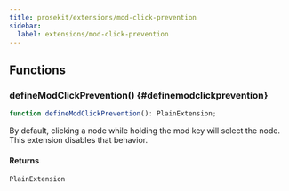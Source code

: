 ```yaml
---
title: prosekit/extensions/mod-click-prevention
sidebar:
  label: extensions/mod-click-prevention
---
```


<!-- DEBUG memberWithGroups 1 -->

<!-- DEBUG memberWithGroups 4 -->

<!-- DEBUG memberWithGroups 7 -->

<!-- DEBUG memberWithGroups 8 -->

<!-- DEBUG memberWithGroups 9 -->

## Functions

### defineModClickPrevention() {#definemodclickprevention}

```ts
function defineModClickPrevention(): PlainExtension;
```

By default, clicking a node while holding the mod key will select the node. This
extension disables that behavior.

#### Returns

`PlainExtension`

<!-- DEBUG inheritance start -->

<!-- DEBUG memberWithGroups 10 -->

